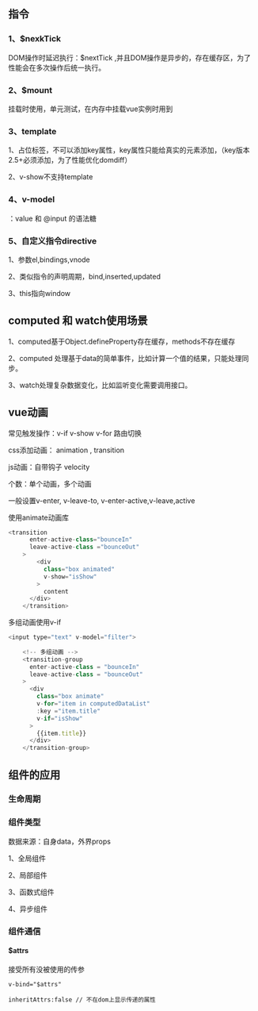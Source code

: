 ## 指令

### 1、$nexkTick

DOM操作时延迟执行：$nextTick ,并且DOM操作是异步的，存在缓存区，为了性能会在多次操作后统一执行。

### 2、$mount

挂载时使用，单元测试，在内存中挂载vue实例时用到

### 3、template

1、占位标签，不可以添加key属性，key属性只能给真实的元素添加，（key版本2.5+必须添加，为了性能优化domdiff）

2、v-show不支持template

### 4、v-model

：value 和 @input 的语法糖

### 5、自定义指令directive

1、参数el,bindings,vnode

2、类似指令的声明周期，bind,inserted,updated

3、this指向window

## computed 和 watch使用场景

1、computed基于Object.defineProperty存在缓存，methods不存在缓存

2、computed 处理基于data的简单事件，比如计算一个值的结果，只能处理同步。

3、watch处理复杂数据变化，比如监听变化需要调用接口。

## vue动画

常见触发操作：v-if v-show v-for 路由切换

css添加动画： animation , transition

js动画：自带钩子  velocity

个数：单个动画，多个动画

一般设置v-enter, v-leave-to, v-enter-active,v-leave,active

使用animate动画库

```js
<transition
      enter-active-class="bounceIn"
      leave-active-class ="bounceOut"
    >
        <div 
          class="box animated"
          v-show="isShow"
        >
          content
      </div>
    </transition>
```

多组动画使用v-if

```js
<input type="text" v-model="filter">
     
    <!-- 多组动画 -->
    <transition-group
      enter-active-class = "bounceIn"
      leave-active-class = "bounceOut"
    >
      <div 
        class="box animate"
        v-for="item in computedDataList"
        :key ="item.title"
        v-if="isShow"
      >
        {{item.title}}
      </div>
    </transition-group>
```

## 组件的应用

### 生命周期

### 组件类型

数据来源：自身data，外界props

1、全局组件

2、局部组件

3、函数式组件

4、异步组件

### 组件通信

#### $attrs

接受所有没被使用的传参

```
v-bind="$attrs"

inheritAttrs:false // 不在dom上显示传递的属性
```

